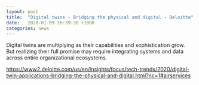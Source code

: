```yaml
---
layout: post
title:  "Digital twins - Bridging the physical and digital - Deloitte"
date:   2020-01-09 16:39:30 +1000
categories: news
---
```


Digital twins are multiplying as their capabilities and sophistication grow. But realizing their full promise may require integrating systems and data across entire organizational ecosystems.

https://www2.deloitte.com/us/en/insights/focus/tech-trends/2020/digital-twin-applications-bridging-the-physical-and-digital.html?nc=1#airservices